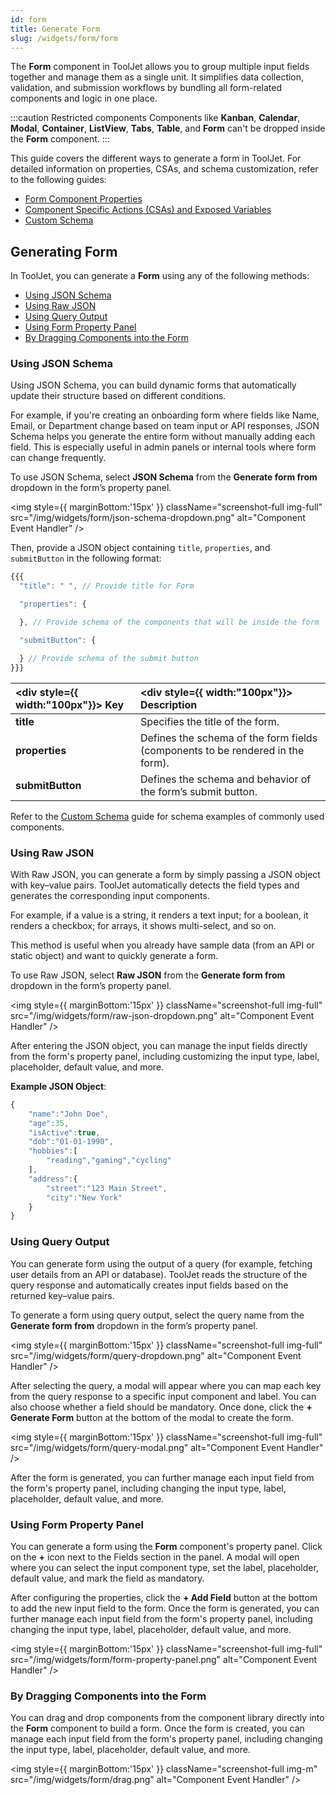 ```yaml
---
id: form
title: Generate Form
slug: /widgets/form/form
---
```


The **Form** component in ToolJet allows you to group multiple input fields together and manage them as a single unit. It simplifies data collection, validation, and submission workflows by bundling all form-related components and logic in one place. 

:::caution Restricted components
Components like **Kanban**, **Calendar**, **Modal**, **Container**, **ListView**, **Tabs**, **Table**, and **Form** can't be dropped inside the **Form** component.
:::

This guide covers the different ways to generate a form in ToolJet. For detailed information on properties, CSAs, and schema customization, refer to the following guides:
- [Form Component Properties](#)
- [Component Specific Actions (CSAs) and Exposed Variables](#)
- [Custom Schema](#)

## Generating Form

In ToolJet, you can generate a **Form** using any of the following methods:

- [Using JSON Schema](#using-json-schema)
- [Using Raw JSON](#using-raw-json)
- [Using Query Output](#using-query-output)
- [Using Form Property Panel](#using-form-property-panel)
- [By Dragging Components into the Form](#by-dragging-components-into-the-form)

### Using JSON Schema

Using JSON Schema, you can build dynamic forms that automatically update their structure based on different conditions.

For example, if you're creating an onboarding form where fields like Name, Email, or Department change based on team input or API responses, JSON Schema helps you generate the entire form without manually adding each field. This is especially useful in admin panels or internal tools where form can change frequently.

To use JSON Schema, select **JSON Schema** from the **Generate form from** dropdown in the form’s property panel.

<img style={{ marginBottom:'15px' }} className="screenshot-full img-full" src="/img/widgets/form/json-schema-dropdown.png" alt="Component Event Handler" />

Then, provide a JSON object containing `title`, `properties`, and `submitButton` in the following format:

```js
{{{
  "title": " ", // Provide title for Form

  "properties": {

  }, // Provide schema of the components that will be inside the form

  "submitButton": {

  } // Provide schema of the submit button
}}}
```

| <div style={{ width:"100px"}}> Key </div>  | <div style={{ width:"100px"}}> Description </div> |
| :----------- | :----------- | 
| **title** | Specifies the title of the form. | 
| **properties** | 	Defines the schema of the form fields (components to be rendered in the form).  | 
| **submitButton** | Defines the schema and behavior of the form’s submit button. | 

Refer to the [Custom Schema](#) guide for schema examples of commonly used components.

### Using Raw JSON

With Raw JSON, you can generate a form by simply passing a JSON object with key–value pairs. ToolJet automatically detects the field types and generates the corresponding input components.

For example, if a value is a string, it renders a text input; for a boolean, it renders a checkbox; for arrays, it shows multi-select, and so on.

This method is useful when you already have sample data (from an API or static object) and want to quickly generate a form.

To use Raw JSON, select **Raw JSON** from the **Generate form from** dropdown in the form’s property panel.

<img style={{ marginBottom:'15px' }} className="screenshot-full img-full" src="/img/widgets/form/raw-json-dropdown.png" alt="Component Event Handler" />

After entering the JSON object, you can manage the input fields directly from the form's property panel, including customizing the input type, label, placeholder, default value, and more.

**Example JSON Object**:
```js
{
    "name":"John Doe",
    "age":35,
    "isActive":true,
    "dob":"01-01-1990",
    "hobbies":[
        "reading","gaming","cycling"
    ],
    "address":{
        "street":"123 Main Street",
        "city":"New York"
    }
}
```

### Using Query Output

You can generate form using the output of a query (for example, fetching user details from an API or database). ToolJet reads the structure of the query response and automatically creates input fields based on the returned key–value pairs.

To generate a form using query output, select the query name from the **Generate form from** dropdown in the form’s property panel.

<img style={{ marginBottom:'15px' }} className="screenshot-full img-full" src="/img/widgets/form/query-dropdown.png" alt="Component Event Handler" />

After selecting the query, a modal will appear where you can map each key from the query response to a specific input component and label. You can also choose whether a field should be mandatory. Once done, click the **+ Generate Form** button at the bottom of the modal to create the form.

<img style={{ marginBottom:'15px' }} className="screenshot-full img-full" src="/img/widgets/form/query-modal.png" alt="Component Event Handler" />

After the form is generated, you can further manage each input field from the form's property panel, including changing the input type, label, placeholder, default value, and more.

### Using Form Property Panel

You can generate a form using the **Form** component's property panel. Click on the **+** icon next to the Fields section in the panel. A modal will open where you can select the input component type, set the label, placeholder, default value, and mark the field as mandatory.

After configuring the properties, click the **+ Add Field** button at the bottom to add the new input field to the form. Once the form is generated, you can further manage each input field from the form's property panel, including changing the input type, label, placeholder, default value, and more.

<img style={{ marginBottom:'15px' }} className="screenshot-full img-full" src="/img/widgets/form/form-property-panel.png" alt="Component Event Handler" />

### By Dragging Components into the Form

You can drag and drop components from the component library directly into the **Form** component to build a form. Once the form is created, you can manage each input field from the form's property panel, including changing the input type, label, placeholder, default value, and more.

<img style={{ marginBottom:'15px' }} className="screenshot-full img-m" src="/img/widgets/form/drag.png" alt="Component Event Handler" />
